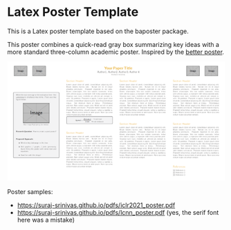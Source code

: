 # Latex Poster Template

This is a Latex poster template based on the baposter package.

This poster combines a quick-read gray box summarizing key ideas with a more standard three-column academic poster. Inspired by the [better poster](https://osf.io/ef53g/).

![](template.png)

Poster samples:
- https://suraj-srinivas.github.io/pdfs/iclr2021_poster.pdf
- https://suraj-srinivas.github.io/pdfs/lcnn_poster.pdf (yes, the serif font here was a mistake)